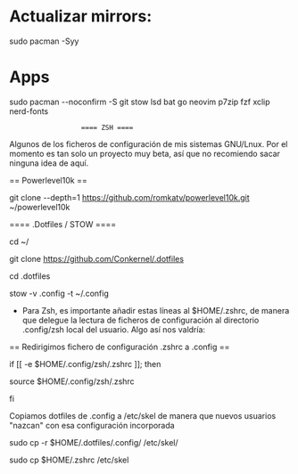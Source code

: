 # Actualizar mirrors:
sudo pacman -Syy
# Apps
sudo pacman --noconfirm -S git stow lsd bat go neovim p7zip fzf xclip nerd-fonts



                      ==== ZSH ====



Algunos de los ficheros de configuración de mis sistemas GNU/Lnux. Por el momento es tan solo un proyecto muy beta, así que no recomiendo sacar ninguna idea de aquí.


== Powerlevel10k ==

git clone --depth=1 https://github.com/romkatv/powerlevel10k.git ~/powerlevel10k




==== .Dotfiles / STOW ====

cd ~/

git clone https://github.com/Conkernel/.dotfiles

cd .dotfiles

stow -v .config -t ~/.config

* Para Zsh, es importante añadir estas líneas al $HOME/.zshrc, de manera que delegue la lectura de ficheros de configuración al directorio .config/zsh local del usuario. Algo así nos valdría:


==  Redirigimos fichero de configuración .zshrc a .config ==

if [[ -e $HOME/.config/zsh/.zshrc ]]; then

source $HOME/.config/zsh/.zshrc

fi


 Copiamos dotfiles de .config a /etc/skel de manera que nuevos usuarios "nazcan" con esa configuración incorporada

sudo cp -r $HOME/.dotfiles/.config/ /etc/skel/

sudo cp $HOME/.zshrc /etc/skel
